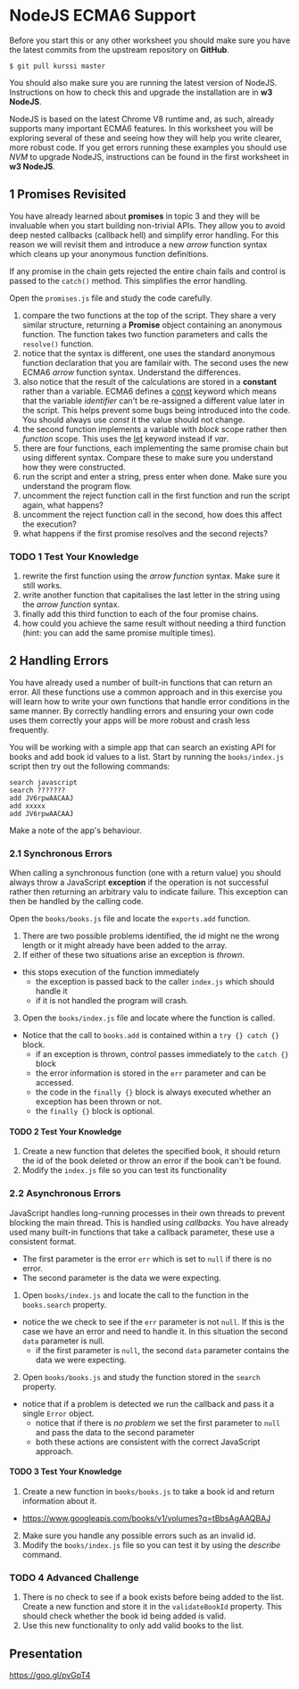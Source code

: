 # NodeJS ECMA6 Support

Before you start this or any other worksheet you should make sure you have the latest commits from the upstream repository on **GitHub**.
```
$ git pull kurssi master
```
You should also make sure you are running the latest version of NodeJS. Instructions on how to check this and upgrade the installation are in **w3 NodeJS**.

NodeJS is based on the latest Chrome V8 runtime and, as such, already supports many important ECMA6 features. In this worksheet you will be exploring several of these and seeing how they will help you write clearer, more robust code. If you get errors running these examples you should use _NVM_ to upgrade NodeJS, instructions can be found in the first worksheet in **w3 NodeJS**.

## 1 Promises Revisited

You have already learned about **promises** in topic 3 and they will be invaluable when you start building non-trivial APIs. They allow you to avoid deep nested callbacks (callback hell) and simplify error handling. For this reason we will revisit them and introduce a new _arrow_ function syntax which cleans up your anonymous function definitions.

If any promise in the chain gets rejected the entire chain fails and control is passed to the `catch()` method. This simplifies the error handling.

Open the `promises.js` file and study the code carefully.

1. compare the two functions at the top of the script. They share a very similar structure, returning a **Promise** object containing an anonymous function. The function takes two function parameters and calls the `resolve()` function.
2. notice that the syntax is different, one uses the standard anonymous function declaration that you are familair with. The second uses the new ECMA6 _arrow_ function syntax. Understand the differences.
3. also notice that the result of the calculations are stored in a **constant** rather than a variable. ECMA6 defines a [const](https://developer.mozilla.org/en/docs/Web/JavaScript/Reference/Statements/const) keyword which means that the variable _identifier_ can't be re-assigned a different value later in the script. This helps prevent some bugs being introduced into the code. You should always use _const_ it the value should not change.
4. the second function implements a variable with _block_ scope rather then _function_ scope. This uses the [let](https://developer.mozilla.org/en/docs/Web/JavaScript/Reference/Statements/let) keyword instead if _var_.
5. there are four functions, each implementing the same promise chain but using different syntax. Compare these to make sure you understand how they were constructed.
6. run the script and enter a string, press enter when done. Make sure you understand the program flow.
7. uncomment the reject function call in the first function and run the script again, what happens?
8. uncomment the reject function call in the second, how does this affect the execution?
9. what happens if the first promise resolves and the second rejects?

### TODO 1 Test Your Knowledge

1. rewrite the first function using the _arrow function_ syntax. Make sure it still works.
2. write another function that capitalises the last letter in the string using the _arrow function_ syntax.
3. finally add this third function to each of the four promise chains.
4. how could you achieve the same result without needing a third function (hint: you can add the same promise multiple times).

## 2 Handling Errors

You have already used a number of built-in functions that can return an error. All these functions use a common approach and in this exercise you will learn how to write your own functions that handle error conditions in the same manner. By correctly handling errors and ensuring your own code uses them correctly your apps will be more robust and crash less frequently.

You will be working with a simple app that can search an existing API for books and add book id values to a list. Start by running the `books/index.js` script then try out the following commands:
```
search javascript
search ???????
add JV6rpwAACAAJ
add xxxxx
add JV6rpwAACAAJ
```
Make a note of the app's behaviour.

### 2.1 Synchronous Errors

When calling a synchronous function (one with a return value) you should always throw a JavaScript **exception** if the operation is not successful rather then returning an arbitrary valu to indicate failure. This exception can then be handled by the calling code.

Open the `books/books.js` file and locate the `exports.add` function.

1. There are two possible problems identified, the id might ne the wrong length or it might already have been added to the array.
2. If either of these two situations arise an exception is _thrown_.
  - this stops execution of the function immediately
	- the exception is passed back to the caller `index.js` which should handle it
	- if it is not handled the program will crash.
3. Open the `books/index.js` file and locate where the function is called.
  - Notice that the call to `books.add` is contained within a `try {} catch {}` block.
	- if an exception is thrown, control passes immediately to the `catch {}` block
	- the error information is stored in the `err` parameter and can be accessed.
	- the code in the `finally {}` block is always executed whether an exception has been thrown or not.
	- the `finally {}` block is optional.

#### TODO 2 Test Your Knowledge

1. Create a new function that deletes the specified book, it should return the id of the book deleted or throw an error if the book can't be found.
2. Modify the `index.js` file so you can test its functionality

### 2.2 Asynchronous Errors

JavaScript handles long-running processes in their own threads to prevent blocking the main thread. This is handled using _callbacks_. You have already used many built-in functions that take a callback parameter, these use a consistent format.
- The first parameter is the error `err` which is set to `null` if there is no error.
- The second parameter is the data we were expecting.

1. Open `books/index.js` and locate the call to the function in the `books.search` property.
  - notice the we check to see if the `err` parameter is not `null`. If this is the case we have an error and need to handle it. In this situation the second `data` parameter is null.
	- if the first parameter is `null`, the second `data` parameter contains the data we were expecting.
2. Open `books/books.js` and study the function stored in the `search` property.
  - notice that if a problem is detected we run the callback and pass it a single `Error` object.
	- notice that if there is _no problem_ we set the first parameter to `null` and pass the data to the second parameter
	- both these actions are consistent with the correct JavaScript approach.

#### TODO 3 Test Your Knowledge

1. Create a new function in `books/books.js` to take a book id and return information about it.
  - https://www.googleapis.com/books/v1/volumes?q=tBbsAgAAQBAJ
2. Make sure you handle any possible errors such as an invalid id.
3. Modify the `books/index.js` file so you can test it by using the _describe_ command.

### TODO 4 Advanced Challenge

1. There is no check to see if a book exists before being added to the list. Create a new function and store it in the `validateBookId` property. This should check whether the book id being added is valid.
2. Use this new functionality to only add valid books to the list.

## Presentation

https://goo.gl/pvGpT4
